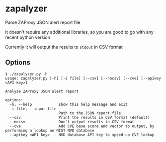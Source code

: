 # zapalyzer
Parse ZAProxy JSON alert report file

It doesn't require any additional libraries, so you are good to go with any recent python version

Currently it will output the results to `stdout` in CSV format

## Options
```
$ ./zapalyzer.py -h                                            
usage: zapalyzer.py [-h] [-i file] [--csv] [--nocsv] [--cve] [--apikey <API key>]

Analyze ZAProxy JSON alert report

options:
  -h, --help            show this help message and exit
  -i file, --input file
                        Path to the JSON report file
  --csv                 Print the results in CSV format (default)
  --nocsv               Don't output results in CSV format
  --cve                 Add CVE base score and vector to output, by performing a lookup on NIST NVD database
  --apikey <API key>    NVD database API key to speed up CVE lookup
```

